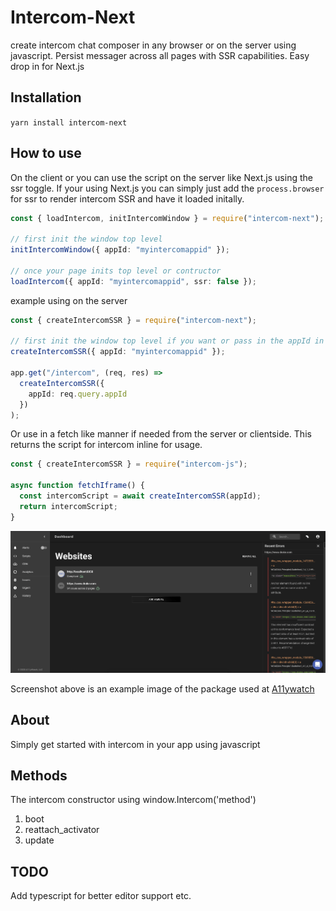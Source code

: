 # Intercom-Next

create intercom chat composer in any browser or on the server using javascript. Persist messager across all pages with SSR capabilities. Easy drop in for Next.js

## Installation

`yarn install intercom-next`

## How to use

On the client or you can use the script on the server like Next.js using the ssr toggle.
If your using Next.js you can simply just add the `process.browser` for ssr to render intercom SSR and have it loaded initally.

```typescript
const { loadIntercom, initIntercomWindow } = require("intercom-next");

// first init the window top level
initIntercomWindow({ appId: "myintercomappid" });

// once your page inits top level or contructor
loadIntercom({ appId: "myintercomappid", ssr: false });
```

example using on the server

```typescript
const { createIntercomSSR } = require("intercom-next");

// first init the window top level if you want or pass in the appId in the query like below: example in nodejs
createIntercomSSR({ appId: "myintercomappid" });

app.get("/intercom", (req, res) =>
  createIntercomSSR({
    appId: req.query.appId
  })
);
```

Or use in a fetch like manner if needed from the server or clientside. This returns the script for intercom inline for usage.

```typescript
const { createIntercomSSR } = require("intercom-js");

async function fetchIframe() {
  const intercomScript = await createIntercomSSR(appId);
  return intercomScript;
}
```

![Example App](https://raw.githubusercontent.com/A11yWatch/Project-Screenshots/master/intercom.png)

Screenshot above is an example image of the package used at [A11ywatch](https://www.a11ywatch.com)

## About

Simply get started with intercom in your app using javascript

## Methods

The intercom constructor using window.Intercom('method')

1. boot
2. reattach_activator
3. update

## TODO

Add typescript for better editor support etc.
